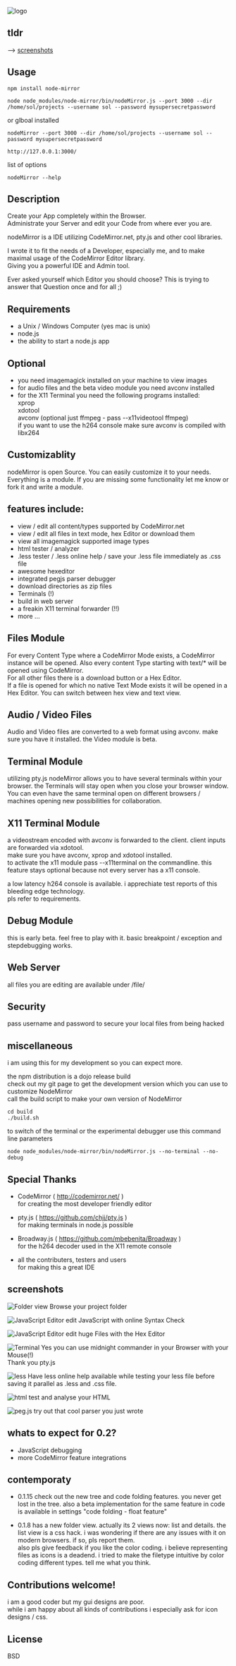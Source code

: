 ![logo](https://raw.github.com/soliton4/nodeMirror/master/src/image/logo/logoReadme.png)
  
  
## tldr  
  
  --> [screenshots](#screenshots)
  
## Usage  
  
```
npm install node-mirror  
  
node node_modules/node-mirror/bin/nodeMirror.js --port 3000 --dir /home/sol/projects --username sol --password mysupersecretpassword
```
  
or glboal installed
```
nodeMirror --port 3000 --dir /home/sol/projects --username sol --password mysupersecretpassword
```

```
http://127.0.0.1:3000/  
```

list of options
```
nodeMirror --help
```



## Description  
  
Create your App completely within the Browser.  
Administrate your Server and edit your Code from where ever you are.  
  
nodeMirror is a IDE utilizing CodeMirror.net, pty.js and other cool libraries.  
  
I wrote it to fit the needs of a Developer, especially me, and to make maximal usage of the CodeMirror Editor library.  
Giving you a powerful IDE and Admin tool.  

Ever asked yourself which Editor you should choose? This is trying to answer that Question once and for all ;)
  
  
## Requirements  
  
  - a Unix / Windows Computer (yes mac is unix)
  - node.js
  - the ability to start a node.js app


## Optional
   
   - you need imagemagick installed on your machine to view images  
   - for audio files and the beta video module you need avconv installed  
   - for the X11 Terminal you need the following programs installed:  
     xprop  
     xdotool  
     avconv (optional just ffmpeg - pass --x11videotool ffmpeg)  
     if you want to use the h264 console make sure avconv is compiled with libx264  
  
## Customizablity
  
  nodeMirror is open Source. You can easily customize it to your needs.  
  Everything is a module. If you are missing some functionality let me know or fork it and write a module.
  
  
## features include:
  
 - view / edit all content/types supported by CodeMirror.net  
 - view / edit all files in text mode, hex Editor or download them  
 - view all imagemagick supported image types
 - html tester / analyzer  
 - .less tester / .less online help / save your .less file immediately as .css file  
 - awesome hexeditor  
 - integrated pegjs parser debugger  
 - download directories as zip files  
 - Terminals (!)  
 - build in web server  
 - a freakin X11 terminal forwarder (!!)  
 - more ...  
  
  
## Files Module  
  
For every Content Type where a CodeMirror Mode exists, a CodeMirror instance will be opened. Also every content Type starting with text/* will be opened using CodeMirror.  
For all other files there is a download button or a Hex Editor.  
If a file is opened for which no native Text Mode exists it will be opened in a Hex Editor. You can switch between hex view and text view.
  
## Audio / Video Files
  
Audio and Video files are converted to a web format using avconv. make sure you have it installed.
the Video module is beta.
  
  
## Terminal Module  
  
utilizing pty.js nodeMirror allows you to have several terminals within your browser. the Terminals will stay open when you close your browser window. You can even have the same terminal open on different browsers / machines opening new possibilities for collaboration.   
  
## X11 Terminal Module  
  
a videostream encoded with avconv is forwarded to the client. client inputs are forwarded via xdotool.  
make sure you have avconv, xprop and xdotool installed.  
to activate the x11 module pass --x11terminal on the commandline. this feature stays optional because not every server has a x11 console.
  
a low latency h264 console is available. i apprechiate test reports of this bleeding edge technology.  
pls refer to requirements.  

  
## Debug Module  
  
this is early beta. feel free to play with it. basic breakpoint / exception and stepdebugging works. 
  
  
## Web Server
  
all files you are editing are available under /file/
  
  
## Security  
  
pass username and password to secure your local files from being hacked  
  
  
## miscellaneous  
  
i am using this for my development so you can expect more.  
  
the npm distribution is a dojo release build  
check out my git page to get the development version which you can use to customize NodeMirror  
call the build script to make your own version of NodeMirror  

```
cd build  
./build.sh  
```  
  
to switch of the terminal or the experimental debugger use this command line parameters  
  
```
node node_modules/node-mirror/bin/nodeMirror.js --no-terminal --no-debug
```  

## Special Thanks  
  
* CodeMirror ( http://codemirror.net/ )  
for creating the most developer friendly editor  
  
* pty.js ( https://github.com/chjj/pty.js )  
for making terminals in node.js possible  
  
* Broadway.js ( https://github.com/mbebenita/Broadway )  
for the h264 decoder used in the X11 remote console  
  
* all the contributers, testers and users  
for making this a great IDE  
  
  
## screenshots
  
![Folder view](https://raw.github.com/soliton4/nodeMirror/master/src/image/screenshots/nodeMirrorFolder.png)
  Browse your project folder  
  
![JavaScript Editor](https://raw.github.com/soliton4/nodeMirror/master/src/image/screenshots/nodeMirrorJavaScript.png)
  edit JavaScript with online Syntax Check  
  
![JavaScript Editor](https://raw.github.com/soliton4/nodeMirror/master/src/image/screenshots/nodeMirrorHexEditor.png)
  edit huge Files with the Hex Editor  
  
![Terminal](https://raw.github.com/soliton4/nodeMirror/master/src/image/screenshots/nodeMirrorTerminal.png)
  Yes you can use midnight commander in your Browser with your Mouse(!)  
  Thank you pty.js  
  
![less](https://raw.github.com/soliton4/nodeMirror/master/src/image/screenshots/nodeMirrorLess.png)
  Have less online help available while testing your less file before saving it parallel as .less and .css file.  
  
![html](https://raw.github.com/soliton4/nodeMirror/master/src/image/screenshots/nodeMirrorHtml.png)
  test and analyse your HTML  
  
![peg.js](https://raw.github.com/soliton4/nodeMirror/master/src/image/screenshots/nodeMirrorPegJs.png)
  try out that cool parser you just wrote  
  
  
## whats to expect for 0.2?
  
  - JavaScript debugging
  - more CodeMirror feature integrations
  
  
## contemporaty  
  
  - 0.1.15 check out the new tree and code folding features. you never get lost in the tree.
  also a beta implementation for the same feature in code is available in settings
    "code folding - float feature"
  
  - 0.1.8 has a new folder view. actually its 2 views now: list and details. the list view is a css hack. i was wondering if there are any issues with it on modern browsers. if so, pls report them.  
  also pls give feedback if you like the color coding. i believe representing files as icons is a deadend. i tried to make the filetype intuitive by color coding different types. tell me what you think.
  
  
## Contributions welcome!
  
  i am a good coder but my gui designs are poor.  
  while i am happy about all kinds of contributions i especially ask for icon designs / css.  
  
  
## License

BSD
